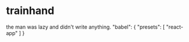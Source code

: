 # trainhand
the man was lazy and didn't write anything.
"babel": {
    "presets": [
      "react-app"
    ]
  }